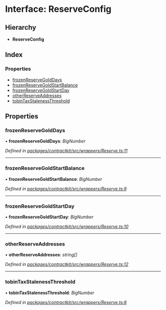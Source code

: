 # Interface: ReserveConfig

## Hierarchy

* **ReserveConfig**

## Index

### Properties

* [frozenReserveGoldDays](_wrappers_reserve_.reserveconfig.md#frozenreservegolddays)
* [frozenReserveGoldStartBalance](_wrappers_reserve_.reserveconfig.md#frozenreservegoldstartbalance)
* [frozenReserveGoldStartDay](_wrappers_reserve_.reserveconfig.md#frozenreservegoldstartday)
* [otherReserveAddresses](_wrappers_reserve_.reserveconfig.md#otherreserveaddresses)
* [tobinTaxStalenessThreshold](_wrappers_reserve_.reserveconfig.md#tobintaxstalenessthreshold)

## Properties

###  frozenReserveGoldDays

• **frozenReserveGoldDays**: *BigNumber*

*Defined in [packages/contractkit/src/wrappers/Reserve.ts:11](https://github.com/celo-org/celo-monorepo/blob/master/packages/contractkit/src/wrappers/Reserve.ts#L11)*

___

###  frozenReserveGoldStartBalance

• **frozenReserveGoldStartBalance**: *BigNumber*

*Defined in [packages/contractkit/src/wrappers/Reserve.ts:9](https://github.com/celo-org/celo-monorepo/blob/master/packages/contractkit/src/wrappers/Reserve.ts#L9)*

___

###  frozenReserveGoldStartDay

• **frozenReserveGoldStartDay**: *BigNumber*

*Defined in [packages/contractkit/src/wrappers/Reserve.ts:10](https://github.com/celo-org/celo-monorepo/blob/master/packages/contractkit/src/wrappers/Reserve.ts#L10)*

___

###  otherReserveAddresses

• **otherReserveAddresses**: *string[]*

*Defined in [packages/contractkit/src/wrappers/Reserve.ts:12](https://github.com/celo-org/celo-monorepo/blob/master/packages/contractkit/src/wrappers/Reserve.ts#L12)*

___

###  tobinTaxStalenessThreshold

• **tobinTaxStalenessThreshold**: *BigNumber*

*Defined in [packages/contractkit/src/wrappers/Reserve.ts:8](https://github.com/celo-org/celo-monorepo/blob/master/packages/contractkit/src/wrappers/Reserve.ts#L8)*
